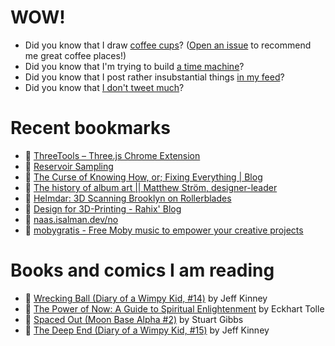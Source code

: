 # WOW!

- Did you know that I draw [coffee cups](https://papercups.mamuso.net/)? ([Open an issue](https://github.com/mamuso/papercups/issues) to recommend me great coffee places!)
- Did you know that I'm trying to build [a time machine](https://github.com/mamuso/fluxcapacitor)?
- Did you know that I post rather insubstantial things [in my feed](https://feed.mamuso.net/)?
- Did you know that [I don't tweet much](https://twitter.com/mamuso)?

# Recent bookmarks

- 👀 [ThreeTools – Three.js Chrome Extension](https://three.tools/)
- 👀 [Reservoir Sampling](https://samwho.dev/reservoir-sampling/)
- 👀 [The Curse of Knowing How, or; Fixing Everything | Blog](https://notashelf.dev/posts/curse-of-knowing#technical-capability-as-a-moral-weight)
- 👀 [The history of album art || Matthew Ström, designer-leader](https://matthewstrom.com/writing/album-art/)
- 👀 [Helmdar: 3D Scanning Brooklyn on Rollerblades](https://owentrueblood.com/blog/2025/05/04/helmdar/)
- 👀 [Design for 3D-Printing - Rahix' Blog](https://blog.rahix.de/design-for-3d-printing/)
- 👀 [naas.isalman.dev/no](https://naas.isalman.dev/no)
- 👀 [mobygratis - Free Moby music to empower your creative projects](https://mobygratis.com/)


# Books and comics I am reading

- 📘 [Wrecking Ball (Diary of a Wimpy Kid, #14)](https://www.goodreads.com/book/show/44091234) by Jeff Kinney
- 📘 [The Power of Now: A Guide to Spiritual Enlightenment](https://www.goodreads.com/book/show/6512869) by Eckhart Tolle
- 📘 [Spaced Out (Moon Base Alpha #2)](https://www.goodreads.com/book/show/26022750) by Stuart Gibbs
- 📘 [The Deep End (Diary of a Wimpy Kid, #15)](https://www.goodreads.com/book/show/51468119) by Jeff Kinney

